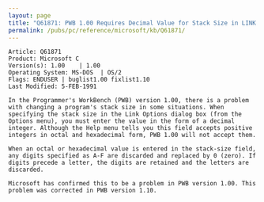 ```yaml
---
layout: page
title: "Q61871: PWB 1.00 Requires Decimal Value for Stack Size in LINK Options"
permalink: /pubs/pc/reference/microsoft/kb/Q61871/
---
```


	Article: Q61871
	Product: Microsoft C
	Version(s): 1.00    | 1.00
	Operating System: MS-DOS  | OS/2
	Flags: ENDUSER | buglist1.00 fixlist1.10
	Last Modified: 5-FEB-1991
	
	In the Programmer's WorkBench (PWB) version 1.00, there is a problem
	with changing a program's stack size in some situations. When
	specifying the stack size in the Link Options dialog box (from the
	Options menu), you must enter the value in the form of a decimal
	integer. Although the Help menu tells you this field accepts positive
	integers in octal and hexadecimal form, PWB 1.00 will not accept them.
	
	When an octal or hexadecimal value is entered in the stack-size field,
	any digits specified as A-F are discarded and replaced by 0 (zero). If
	digits precede a letter, the digits are retained and the letters are
	discarded.
	
	Microsoft has confirmed this to be a problem in PWB version 1.00. This
	problem was corrected in PWB version 1.10.
